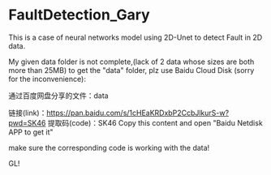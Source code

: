 # FaultDetection_Gary
This is a case of  neural networks model using 2D-Unet to detect Fault in 2D data.




My given data folder is not complete,(lack of 2 data whose sizes are both  more than 25MB)
to get the "data" folder, plz use Baidu Cloud Disk (sorry for the inconvenience):






通过百度网盘分享的文件：data





链接(link)：https://pan.baidu.com/s/1cHEaKRDxbP2CcbJlkurS-w?pwd=SK46 
提取码(code)：SK46 
Copy this content and open "Baidu Netdisk APP to get it"




make sure the corresponding code is working with the data! 



GL!
